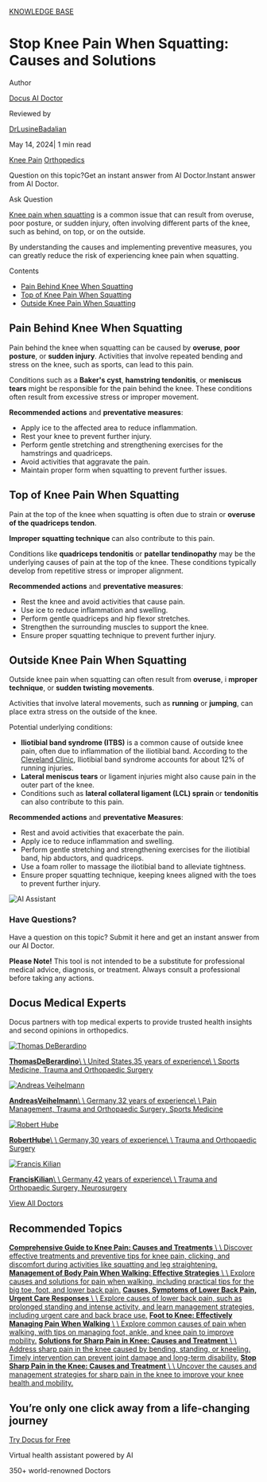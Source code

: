 [KNOWLEDGE BASE](https://docus.ai/knowledge-base)

# Stop Knee Pain When Squatting: Causes and Solutions

Author

[Docus AI Doctor](https://docus.ai/ai-doctor)

Reviewed by

[DrLusineBadalian](https://docus.ai/author/dr-lusine-badalian)

May 14, 2024\| 1 min read

[Knee Pain](https://docus.ai/tags/knee-pain) [Orthopedics](https://docus.ai/tags/orthopedics)

Question on this topic?Get an instant answer from AI Doctor.Instant answer from AI Doctor.

Ask Question

[Knee pain when squatting](https://docus.ai/symptoms-guide/knee-pain-when-squatting) is a common issue that can result from overuse, poor posture, or sudden injury, often involving different parts of the knee, such as behind, on top, or on the outside.

By understanding the causes and implementing preventive measures, you can greatly reduce the risk of experiencing knee pain when squatting.

Contents

- [Pain Behind Knee When Squatting](https://docus.ai/knowledge-base/stop-knee-pain-when-squatting#pain-behind-knee-when-squatting)
- [Top of Knee Pain When Squatting](https://docus.ai/knowledge-base/stop-knee-pain-when-squatting#top-of-knee-pain-when-squatting)
- [Outside Knee Pain When Squatting](https://docus.ai/knowledge-base/stop-knee-pain-when-squatting#outside-knee-pain-when-squatting)

## Pain Behind Knee When Squatting

Pain behind the knee when squatting can be caused by **overuse**, **poor posture**, or **sudden injury**. Activities that involve repeated bending and stress on the knee, such as sports, can lead to this pain.

Conditions such as a **Baker's cyst**, **hamstring tendonitis**, or **meniscus tears** might be responsible for the pain behind the knee. These conditions often result from excessive stress or improper movement.

**Recommended actions** and **preventative measures**:

- Apply ice to the affected area to reduce inflammation.
- Rest your knee to prevent further injury.
- Perform gentle stretching and strengthening exercises for the hamstrings and quadriceps.
- Avoid activities that aggravate the pain.
- Maintain proper form when squatting to prevent further issues.

## Top of Knee Pain When Squatting

Pain at the top of the knee when squatting is often due to strain or **overuse of the quadriceps tendon**.

**Improper squatting technique** can also contribute to this pain.

Conditions like **quadriceps tendonitis** or **patellar tendinopathy** may be the underlying causes of pain at the top of the knee. These conditions typically develop from repetitive stress or improper alignment.

**Recommended actions** and **preventative measures**:

- Rest the knee and avoid activities that cause pain.
- Use ice to reduce inflammation and swelling.
- Perform gentle quadriceps and hip flexor stretches.
- Strengthen the surrounding muscles to support the knee.
- Ensure proper squatting technique to prevent further injury.

## Outside Knee Pain When Squatting

Outside knee pain when squatting can often result from **overuse**, i **mproper technique**, or **sudden twisting movements**.

Activities that involve lateral movements, such as **running** or **jumping**, can place extra stress on the outside of the knee.

Potential underlying conditions:

- **Iliotibial band syndrome (ITBS)** is a common cause of outside knee pain, often due to inflammation of the iliotibial band. According to the [Cleveland Clinic](https://my.clevelandclinic.org/health/diseases/21967-iliotibial-band-syndrome), Iliotibial band syndrome accounts for about 12% of running injuries.
- **Lateral meniscus tears** or ligament injuries might also cause pain in the outer part of the knee.
- Conditions such as **lateral collateral ligament (LCL) sprain** or **tendonitis** can also contribute to this pain.

**Recommended actions** and **preventative Measures**:

- Rest and avoid activities that exacerbate the pain.
- Apply ice to reduce inflammation and swelling.
- Perform gentle stretching and strengthening exercises for the iliotibial band, hip abductors, and quadriceps.
- Use a foam roller to massage the iliotibial band to alleviate tightness.
- Ensure proper squatting technique, keeping knees aligned with the toes to prevent further injury.

![AI Assistant](https://docus.ai/images/small-assistant.png)

### Have Questions?

Have a question on this topic? Submit it here and get an instant answer from our AI Doctor.

**Please Note!** This tool is not intended to be a substitute for professional medical advice, diagnosis, or treatment. Always consult a professional before taking any actions.

## Docus Medical Experts

Docus partners with top medical experts to provide trusted health insights and second opinions in orthopedics.

[![Thomas DeBerardino](https://docus.ai/_next/image?url=https%3A%2F%2Fdocus-live-cms-storage-us.s3.amazonaws.com%2Fnetwork_doctors%2Fprofile_pictures%2Fb270a135c27b85cd039fa0bccfc34c03.png&w=3840&q=100)](https://docus.ai/doctors/thomas-deberardino-375)

[**ThomasDeBerardino**\\
\\
United States,35 years of experience\\
\\
Sports Medicine, Trauma and Orthopaedic Surgery](https://docus.ai/doctors/thomas-deberardino-375)

[![Andreas Veihelmann](https://docus.ai/_next/image?url=https%3A%2F%2Fdocus-live-cms-storage-us.s3.amazonaws.com%2Fnetwork_doctors%2Fprofile_pictures%2F6d21d461b54760c5eaaf925dcb0a5c43.png&w=3840&q=100)](https://docus.ai/doctors/andreas-veihelmann-191)

[**AndreasVeihelmann**\\
\\
Germany,32 years of experience\\
\\
Pain Management, Trauma and Orthopaedic Surgery, Sports Medicine](https://docus.ai/doctors/andreas-veihelmann-191)

[![Robert Hube](https://docus.ai/_next/image?url=https%3A%2F%2Fdocus-live-cms-storage-us.s3.amazonaws.com%2Fnetwork_doctors%2Fprofile_pictures%2Fbefefc8218417fea1d5c5c5a7b72ec53.png&w=3840&q=100)](https://docus.ai/doctors/robert-hube-203)

[**RobertHube**\\
\\
Germany,30 years of experience\\
\\
Trauma and Orthopaedic Surgery](https://docus.ai/doctors/robert-hube-203)

[![Francis Kilian](https://docus.ai/_next/image?url=https%3A%2F%2Fdocus-live-cms-storage-us.s3.amazonaws.com%2Fnetwork_doctors%2Fprofile_pictures%2Fd41e3b7c4e17a461356c6c229e436ea1.png&w=3840&q=100)](https://docus.ai/doctors/francis-kilian-206)

[**FrancisKilian**\\
\\
Germany,42 years of experience\\
\\
Trauma and Orthopaedic Surgery, Neurosurgery](https://docus.ai/doctors/francis-kilian-206)

[View All Doctors](https://docus.ai/doctors)

## Recommended Topics

[**Comprehensive Guide to Knee Pain: Causes and Treatments** \\
\\
Discover effective treatments and preventive tips for knee pain, clicking, and discomfort during activities like squatting and leg straightening.](https://docus.ai/knowledge-base/comprehensive-guide-to-knee-pain-causes-and-treatments) [**Management of Body Pain When Walking: Effective Strategies** \\
\\
Explore causes and solutions for pain when walking, including practical tips for the big toe, foot, and lower back pain.](https://docus.ai/knowledge-base/management-of-body-pain-when-walking) [**Causes, Symptoms of Lower Back Pain, Urgent Care Responses** \\
\\
Explore causes of lower back pain, such as prolonged standing and intense activity, and learn management strategies, including urgent care and back brace use.](https://docus.ai/knowledge-base/causes-symptoms-of-lower-back-pain) [**Foot to Knee: Effectively Managing Pain When Walking** \\
\\
Explore common causes of pain when walking, with tips on managing foot, ankle, and knee pain to improve mobility.](https://docus.ai/knowledge-base/managing-pain-when-walking) [**Solutions for Sharp Pain in Knee: Causes and Treatment** \\
\\
Address sharp pain in the knee caused by bending, standing, or kneeling. Timely intervention can prevent joint damage and long-term disability.](https://docus.ai/knowledge-base/solutions-for-sharp-pain-in-knee) [**Stop Sharp Pain in the Knee: Causes and Treatment** \\
\\
Uncover the causes and management strategies for sharp pain in the knee to improve your knee health and mobility.](https://docus.ai/knowledge-base/stop-sharp-pain-in-knee)

## You’re only one click away from a life-changing journey

[Try Docus for Free](https://my.docus.ai/auth/signup)

Virtual health assistant powered by AI

350+ world-renowned Doctors